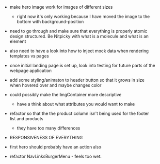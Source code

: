 - make hero image work for images of different sizes

  - right now it's only working because I have moved the image to the bottom with background-position

- need to go through and make sure that everything is properly atomic design structured. Be Nitpicky with what is a molecule and what is an element

- also need to have a look into how to inject mock data when rendering templates vs pages
- once initial landing page is set up, look into testing for future parts of the webpage application

- add some styling/animaton to header button so that it grows in size when hovered over and maybe changes color

- could possibly make the ImgContainer more descriptive

  - have a think about what attributes you would want to make

- refactor so that the the product column isn't being used for the footer list and products

  - they have too many differences

- RESPONSIVENESS OF EVERYTHING

- first hero should probably have an action also

- refactor NavLinksBurgerMenu - feels too wet.
